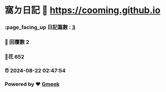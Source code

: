 #  窩ㄉ日記 :link: https://cooming.github.io 
### :page_facing_up 日記篇數 : [3](https://cooming.github.io/tag.html) 
### :speech_balloon: 回覆數 2 
### :hibiscus:花 652 
### :alarm_clock: 2024-08-22 02:47:54 
### Powered by :heart: [Gmeek](https://github.com/Meekdai/Gmeek)
